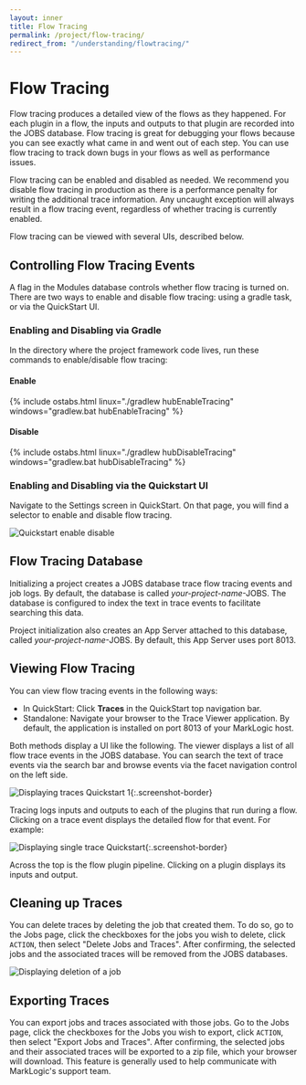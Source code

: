 ```yaml
---
layout: inner
title: Flow Tracing
permalink: /project/flow-tracing/
redirect_from: "/understanding/flowtracing/"
---
```


<!--- DHFPROD-646 TODO since this is primarily a debugging thing, does it make more sense under Using the DHF than under Concepts? -->

# Flow Tracing

Flow tracing produces a detailed view of the flows as they happened. For each plugin in a flow, the inputs and outputs to that plugin are recorded into the JOBS database. Flow tracing is great for debugging your flows because you can see exactly what came in and went out of each step. You can use flow tracing to track down bugs in your flows as well as performance issues.

Flow tracing can be enabled and disabled as needed. We recommend you disable flow tracing in production as there is a performance penalty for writing the additional trace information. Any uncaught exception will always result in a flow tracing event, regardless of whether tracing is currently enabled.

Flow tracing can be viewed with several UIs, described below.

## Controlling Flow Tracing Events
A flag in the Modules database controls whether flow tracing is turned on. There are two ways to enable and disable flow tracing: using a gradle task, or via the QuickStart UI.

### Enabling and Disabling via Gradle
In the directory where the project framework code lives, run these commands to enable/disable flow tracing:

#### Enable
{% include ostabs.html linux="./gradlew hubEnableTracing" windows="gradlew.bat hubEnableTracing" %}

#### Disable
{% include ostabs.html linux="./gradlew hubDisableTracing" windows="gradlew.bat hubDisableTracing" %}

### Enabling and Disabling via the Quickstart UI
Navigate to the Settings screen in QuickStart. On that page, you will find a selector to enable and disable flow tracing.

![Quickstart enable disable]({{site.baseurl}}/images/traces/FlowTracingEnableDisableViaQuickStart.png)

## Flow Tracing Database
Initializing a project creates a JOBS database trace flow tracing events and job logs. By default, the database is called _your-project-name_-JOBS. The database is configured to index the text in trace events to facilitate searching this data.

Project initialization also creates an App Server attached to this database, called _your-project-name_-JOBS. By default, this App Server uses port 8013.

## Viewing Flow Tracing

You can view flow tracing events in the following ways:
* In QuickStart: Click **Traces** in the QuickStart top navigation bar.
* Standalone: Navigate your browser to the Trace Viewer application. By default, the application is installed on port 8013 of your MarkLogic host.

Both methods display a UI like the following. The viewer displays a list of all flow trace events in the JOBS database. You can search the text of trace events via the search bar and browse events via the facet navigation control on the left side.

![Displaying traces Quickstart 1]({{site.baseurl}}/images/traces/TraceViewer.png){:.screenshot-border}

Tracing logs inputs and outputs to each of the plugins that run during a flow. Clicking on a trace event displays the detailed flow for that event. For example:

![Displaying single trace Quickstart]({{site.baseurl}}/images/traces/DisplaySingleTrace.png){:.screenshot-border}

Across the top is the flow plugin pipeline. Clicking on a plugin displays its inputs and output.

## Cleaning up Traces
You can delete traces by deleting the job that created them. To do so, go to the Jobs page, click the checkboxes for the jobs you wish to delete, click `ACTION`, then select "Delete Jobs and Traces". After confirming, the selected jobs and the associated traces will be removed from the JOBS databases.

![Displaying deletion of a job]({{site.baseurl}}/images/traces/DeleteJobs.png)

## Exporting Traces
You can export jobs and traces associated with those jobs. Go to the Jobs page, click the checkboxes for the Jobs you wish to export, click `ACTION`, then select "Export Jobs and Traces". After confirming, the selected jobs and their associated traces will be exported to a zip file, which your browser will download. This feature is generally used to help communicate with MarkLogic's support team.
